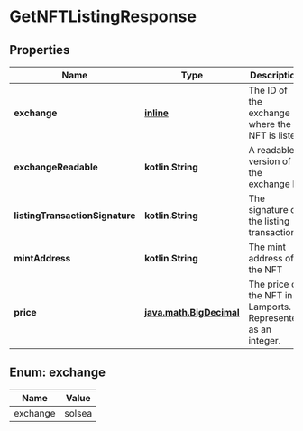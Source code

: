 
# GetNFTListingResponse

## Properties
Name | Type | Description | Notes
------------ | ------------- | ------------- | -------------
**exchange** | [**inline**](#Exchange) | The ID of the exchange where the NFT is listed  |  [optional]
**exchangeReadable** | **kotlin.String** | A readable version of the exchange ID  |  [optional]
**listingTransactionSignature** | **kotlin.String** | The signature of the listing transaction  |  [optional]
**mintAddress** | **kotlin.String** | The mint address of the NFT  |  [optional]
**price** | [**java.math.BigDecimal**](java.math.BigDecimal.md) | The price of the NFT in Lamports. Represented as an integer. |  [optional]


<a name="Exchange"></a>
## Enum: exchange
Name | Value
---- | -----
exchange | solsea



